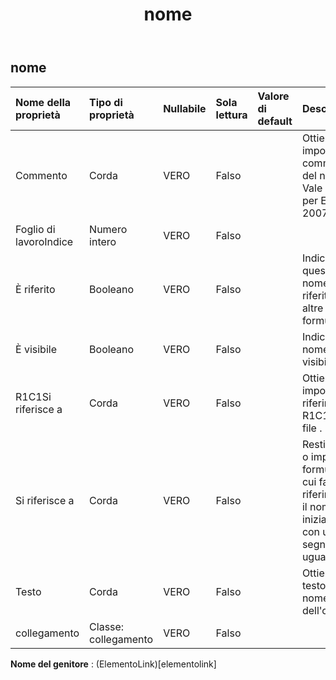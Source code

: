 ﻿---
title: nome
second_title: Aspose.Cells Cloud Documen
type: docs
url: /it/specification/model/name/
description: "Aspose.Cells Specifica del modello cloud: Nome. Gestisci facilmente Excel e altri fogli di calcolo con funzionalità come apertura, generazione, modifica, divisione, unione, confronto e conversione"
weight: 50
---
## **nome**

 

| Nome della proprietà| Tipo di proprietà| Nullabile| Sola lettura| Valore di default| Descrizione|
|:- |:- |:- |:- |:- |:- |
| Commento| Corda| VERO| Falso|| Ottiene e imposta il commento del nome. Vale solo per Excel 2007.|
| Foglio di lavoroIndice| Numero intero| VERO| Falso|||
| È riferito| Booleano| VERO| Falso|| Indica se questo nome è riferito da altre formule.|
| È visibile| Booleano| VERO| Falso|| Indica se il nome è visibile.|
| R1C1Si riferisce a| Corda| VERO| Falso|| Ottiene o imposta un riferimento R1C1 del file .|
| Si riferisce a| Corda| VERO| Falso|| Restituisce o imposta la formula a cui fa riferimento il nome, iniziando con un segno di uguale.|
| Testo| Corda| VERO| Falso|| Ottiene il testo del nome dell'oggetto.|
| collegamento| Classe: collegamento| VERO| Falso|||

**Nome del genitore** : (ElementoLink)[elementolink]